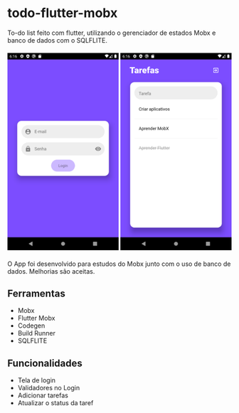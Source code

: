 # todo-flutter-mobx
To-do list feito com flutter, utilizando o gerenciador de estados Mobx e banco de dados com o SQLFLITE.

<h4 align="center">
<img src="./img/login.png" width="250px" />
<img src="./img/screenshot.png" width="250px" />
</h4>

O App foi desenvolvido para estudos do Mobx junto com o uso de banco de dados. Melhorias são aceitas.

## Ferramentas
* Mobx
* Flutter Mobx
* Codegen
* Build Runner
* SQLFLITE

## Funcionalidades
* Tela de login
* Validadores no Login
* Adicionar tarefas
* Atualizar o status da taref

